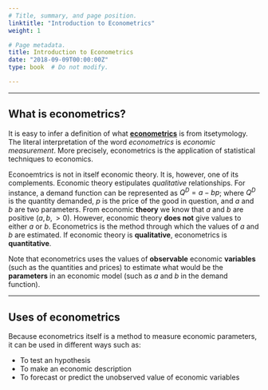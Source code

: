 ```yaml
---
# Title, summary, and page position.
linktitle: "Introduction to Econometrics"
weight: 1

# Page metadata.
title: Introduction to Econometrics
date: "2018-09-09T00:00:00Z"
type: book  # Do not modify.

---
```


---

## What is econometrics?

It is easy to infer a definition of what [**econometrics**](https://en.wikipedia.org/wiki/Econometrics) is from itsetymology. The literal interpretation of the word *econometrics* is *economic measurement*. More precisely, econometrics is the application of statistical techniques to economics.

Econoemtrics is not in itself economic theory. It is, however, one of its complements. Economic theory estipulates *qualitative* relationships. For instance, a demand function can be represented as $Q^D = a - bp$; where $Q^D$ is the quantity demanded, $p$ is the price of the good in question, and $a$ and $b$ are two parameters. From economic **theory** we know that $a$ and $b$ are positive $(a, b, >0)$. However, economic theory **does not** give values to either $a$ or $b$. Econometrics is the method through which the values of $a$ and $b$ are estimated. If economic theory is **qualitative**, econometrics is **quantitative**.

Note that econometrics uses the values of **observable** economic **variables** (such as the quantities and prices) to estimate what would be the **parameters** in an economic model (such as $a$ and $b$ in the demand function). 

---
## Uses of econometrics

Because econometrics itself is a method to measure economic parameters, it can be used in different ways such as:

* To test an hypothesis
* To make an economic description
* To forecast or predict the unobserved value of economic variables